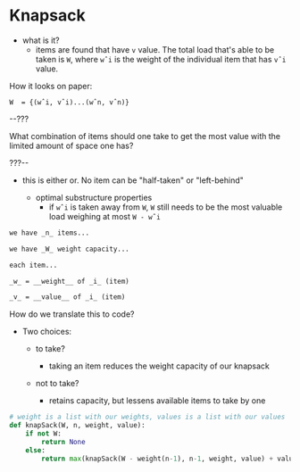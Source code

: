 # Knapsack

* what is it?
    - items are found that have `v` value. The total load that's able to be taken is `W`, where 
    `wˆi` is the weight of the individual item that has `vˆi` value.


How it looks on paper:



    W  = {(wˆi, vˆi)...(wˆn, vˆn)}



    
--??? 

What combination of items should one take to get the most value with the limited amount of space one  has? 
    
???--
    

- this is either or. No item can be "half-taken" or "left-behind"

    - optimal substructure properties 
        - if `wˆi` is taken away from `W`, `W` still needs to be the most valuable load weighing at most `W - wˆi`

``` markdown
we have _n_ items...

we have _W_ weight capacity...

each item...

_w_ = __weight__ of _i_ (item)

_v_ = __value__ of _i_ (item)

```

How do we translate this to code? 

* Two choices:
    - to take?
        - taking an item reduces the weight capacity of our knapsack

    - not to take?
        - retains capacity, but lessens available items to take by one

```python
# weight is a list with our weights, values is a list with our values
def knapSack(W, n, weight, value):
    if not W:
        return None
    else:
        return max(knapSack(W - weight(n-1), n-1, weight, value) + value[n-1], knapSack(W, n-1, weight, value ))




```

